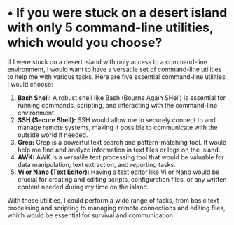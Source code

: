 # • If you were stuck on a desert island with only 5 command-line utilities, which would you choose?

If I were stuck on a desert island with only access to a command-line environment, I would want to have a versatile set of command-line utilities to help me with various tasks. Here are five essential command-line utilities I would choose:

1. **Bash Shell:** A robust shell like Bash (Bourne Again SHell) is essential for running commands, scripting, and interacting with the command-line environment.
2. **SSH (Secure Shell):** SSH would allow me to securely connect to and manage remote systems, making it possible to communicate with the outside world if needed.
3. **Grep:** Grep is a powerful text search and pattern-matching tool. It would help me find and analyze information in text files or logs on the island.
4. **AWK:** AWK is a versatile text processing tool that would be valuable for data manipulation, text extraction, and reporting tasks.
5. **Vi or Nano (Text Editor):** Having a text editor like Vi or Nano would be crucial for creating and editing scripts, configuration files, or any written content needed during my time on the island.

With these utilities, I could perform a wide range of tasks, from basic text processing and scripting to managing remote connections and editing files, which would be essential for survival and communication.